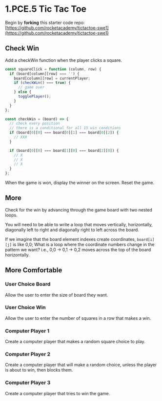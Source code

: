 # 1.PCE.5 Tic Tac Toe

Begin by **forking** this starter code repo: [https://github.com/rocketacademy/tictactoe-swe1](https://github.com/rocketacademy/tictactoe-swe1)

## Check Win

Add a checkWin function when the player clicks a square.

```js
const squareClick = function (column, row) {
  if (board[column][row] === '') {
    board[column][row] = currentPlayer;
    if (checkWin() === true) {
      // game over
    } else {
      togglePlayer();
    }
  }
};
```

```js
const checkWin = (board) => {
  // check every position
  // there is a conditional for all 15 win conditions
  if (board[0][0] === board[0][1] === board[0][2]) {
    // XXX
  }

  if (board[0][0] === board[1][0] === board[2][0]) {
    // X
    // X
    // X
  }
};
```

When the game is won, display the winner on the screen. Reset the game.

## More

Check for the win by advancing through the game board with two nested loops.

You will need to be able to write a loop that moves vertically, horizontally, diagonally left to right and diagonally right to left across the board.

If we imagine that the board element indexes create coordinates, `board[i][j]` is like 0,0; What is a loop where the coordinate numbers change in the pattern we want? i.e., 0,0 -&gt; 0,1 -&gt; 0,2 moves across the top of the board horizontally.

## More Comfortable

### User Choice Board

Allow the user to enter the size of board they want.

### User Choice Win

Allow the user to enter the number of squares in a row that makes a win.

### Computer Player 1

Create a computer player that makes a random square choice to play.

### Computer Player 2

Create a computer player that will make a random choice, unless the player is about to win, then blocks them.

### Computer Player 3

Create a computer player that tries to win the game.
